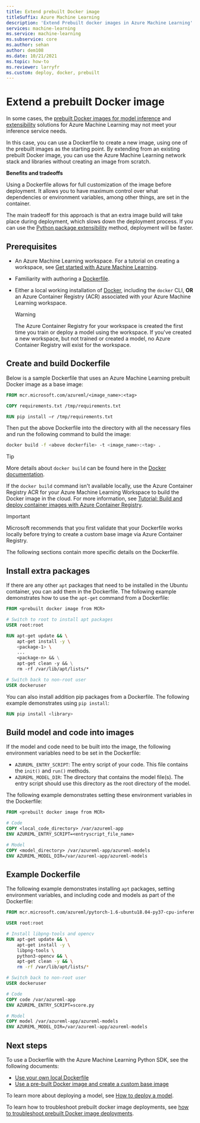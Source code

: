 ```yaml
---
title: Extend prebuilt Docker image
titleSuffix: Azure Machine Learning
description: 'Extend Prebuilt docker images in Azure Machine Learning'
services: machine-learning
ms.service: machine-learning
ms.subservice: core
ms.author: sehan
author: dem108
ms.date: 10/21/2021
ms.topic: how-to
ms.reviewer: larryfr
ms.custom: deploy, docker, prebuilt
---
```


# Extend a prebuilt Docker image

In some cases, the [prebuilt Docker images for model inference](concept-prebuilt-docker-images-inference.md) and [extensibility](./how-to-prebuilt-docker-images-inference-python-extensibility.md) solutions for Azure Machine Learning may not meet your inference service needs.

In this case, you can use a Dockerfile to create a new image, using one of the prebuilt images as the starting point. By extending from an existing prebuilt Docker image, you can use the Azure Machine Learning network stack and libraries without creating an image from scratch.

**Benefits and tradeoffs**

Using a Dockerfile allows for full customization of the image before deployment. It allows you to have maximum control over what dependencies or environment variables, among other things, are set in the container.

The main tradeoff for this approach is that an extra image build will take place during deployment, which slows down the deployment process. If you can use the [Python package extensibility](./how-to-prebuilt-docker-images-inference-python-extensibility.md) method, deployment will be faster.
## Prerequisites

* An Azure Machine Learning workspace. For a tutorial on creating a workspace, see [Get started with Azure Machine Learning](quickstart-create-resources.md).
* Familiarity with authoring a [Dockerfile](https://docs.docker.com/engine/reference/builder/).
* Either a local working installation of [Docker](https://www.docker.com/), including the `docker` CLI, **OR** an Azure Container Registry (ACR) associated with your Azure Machine Learning workspace.

    > [!WARNING]
    > The Azure Container Registry for your workspace is created the first time you train or deploy a model using the workspace. If you've created a new workspace, but not trained or created a model, no Azure Container Registry will exist for the workspace.
## Create and build Dockerfile

Below is a sample Dockerfile that uses an Azure Machine Learning prebuilt Docker image as a base image:

```Dockerfile
FROM mcr.microsoft.com/azureml/<image_name>:<tag>

COPY requirements.txt /tmp/requirements.txt​

RUN pip install –r /tmp/requirements.txt​
```

Then put the above Dockerfile into the directory with all the necessary files and run the following command to build the image:

```bash
docker build -f <above dockerfile> -t <image_name>:<tag> .
```

> [!TIP]
> More details about `docker build` can be found here in the [Docker documentation](https://docs.docker.com/engine/reference/commandline/build/).

If the `docker build` command isn't available locally, use the Azure Container Registry ACR for your Azure Machine Learning Workspace to build the Docker image in the cloud. For more information, see [Tutorial: Build and deploy container images with Azure Container Registry](../container-registry/container-registry-tutorial-quick-task.md).

> [!IMPORTANT]
> Microsoft recommends that you first validate that your Dockerfile works locally before trying to create a custom base image via Azure Container Registry.

The following sections contain more specific details on the Dockerfile.

## Install extra packages

If there are any other `apt` packages that need to be installed in the Ubuntu container, you can add them in the Dockerfile. The following example demonstrates how to use the `apt-get` command from a Dockerfile:

```Dockerfile
FROM <prebuilt docker image from MCR>

# Switch to root to install apt packages
USER root:root

RUN apt-get update && \
    apt-get install -y \
    <package-1> \
    ... 
    <package-n> && \
    apt-get clean -y && \
    rm -rf /var/lib/apt/lists/*

# Switch back to non-root user
USER dockeruser
```

You can also install addition pip packages from a Dockerfile. The following example demonstrates using `pip install`:

```Dockerfile
RUN pip install <library>
```

<a id="buildmodel"></a>

## Build model and code into images

If the model and code need to be built into the image, the following environment variables need to be set in the Dockerfile:

* `AZUREML_ENTRY_SCRIPT`: The entry script of your code. This file contains the `init()` and `run()` methods.
* `AZUREML_MODEL_DIR`: The directory that contains the model file(s). The entry script should use this directory as the root directory of the model.

The following example demonstrates setting these environment variables in the Dockerfile:

```Dockerfile
FROM <prebuilt docker image from MCR>

# Code
COPY <local_code_directory> /var/azureml-app
ENV AZUREML_ENTRY_SCRIPT=<entryscript_file_name>

# Model
COPY <model_directory> /var/azureml-app/azureml-models
ENV AZUREML_MODEL_DIR=/var/azureml-app/azureml-models
```

## Example Dockerfile

The following example demonstrates installing `apt` packages, setting environment variables, and including code and models as part of the Dockerfile:

```Dockerfile
FROM mcr.microsoft.com/azureml/pytorch-1.6-ubuntu18.04-py37-cpu-inference:latest 

USER root:root

# Install libpng-tools and opencv
RUN apt-get update && \
    apt-get install -y \
    libpng-tools \
    python3-opencv && \
    apt-get clean -y && \
    rm -rf /var/lib/apt/lists/*

# Switch back to non-root user
USER dockeruser

# Code
COPY code /var/azureml-app
ENV AZUREML_ENTRY_SCRIPT=score.py

# Model
COPY model /var/azureml-app/azureml-models
ENV AZUREML_MODEL_DIR=/var/azureml-app/azureml-models
```

## Next steps

To use a Dockerfile with the Azure Machine Learning Python SDK, see the following documents:

* [Use your own local Dockerfile](how-to-use-environments.md#use-your-own-dockerfile)
* [Use a pre-built Docker image and create a custom base image](how-to-use-environments.md#use-a-prebuilt-docker-image)

To learn more about deploying a model, see [How to deploy a model](how-to-deploy-and-where.md).

To learn how to troubleshoot prebuilt docker image deployments, see [how to troubleshoot prebuilt Docker image deployments](how-to-troubleshoot-prebuilt-docker-image-inference.md).